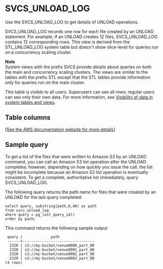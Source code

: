 # SVCS\_UNLOAD\_LOG<a name="r_SVCS_UNLOAD_LOG"></a>

Use the SVCS\_UNLOAD\_LOG to get details of UNLOAD operations\.

SVCS\_UNLOAD\_LOG records one row for each file created by an UNLOAD statement\. For example, if an UNLOAD creates 12 files, SVCS\_UNLOAD\_LOG contains 12 corresponding rows\. This view is derived from the STL\_UNLOAD\_LOG system table but doesn't show slice\-level for queries run on a concurrency scaling cluster\. 

**Note**  
System views with the prefix SVCS provide details about queries on both the main and concurrency scaling clusters\. The views are similar to the tables with the prefix STL except that the STL tables provide information only for queries run on the main cluster\.

This table is visible to all users\. Superusers can see all rows; regular users can see only their own data\. For more information, see [Visibility of data in system tables and views](c_visibility-of-data.md)\.

## Table columns<a name="r_SVCS_UNLOAD_LOG-table-columns"></a>

[\[See the AWS documentation website for more details\]](http://docs.aws.amazon.com/redshift/latest/dg/r_SVCS_UNLOAD_LOG.html)

## Sample query<a name="r_SVCS_UNLOAD_LOG-sample-query"></a>

To get a list of the files that were written to Amazon S3 by an UNLOAD command, you can call an Amazon S3 list operation after the UNLOAD completes; however, depending on how quickly you issue the call, the list might be incomplete because an Amazon S3 list operation is eventually consistent\. To get a complete, authoritative list immediately, query SVCS\_UNLOAD\_LOG\.

The following query returns the path name for files that were created by an UNLOAD for the last query completed:

```
select query, substring(path,0,40) as path
from svcs_unload_log
where query = pg_last_query_id()
order by path;
```

This command returns the following sample output: 

```
 query |             path
 ------+---------------------------------
  2320 | s3://my-bucket/venue0000_part_00
  2320 | s3://my-bucket/venue0001_part_00
  2320 | s3://my-bucket/venue0002_part_00
  2320 | s3://my-bucket/venue0003_part_00
(4 rows)
```
